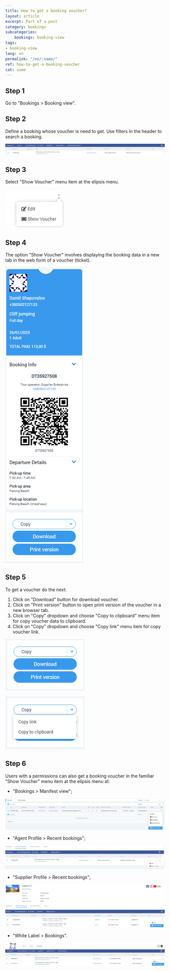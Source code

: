 ```yaml
---
title: How to get a booking voucher?
layout: article
excerpt: Part of a post
category: bookings
subcategories:
    bookings: booking-view
tags:
- booking-view
lang: en
permalink: "/en/:name/"
ref: how-to-get-a-booking-voucher
cat: some
---
```


## **Step 1**

Go to "Bookings > Booking view".

## **Step 2**

Define a booking whose voucher is need to get. Use filters in the header to search a booking.

![How_to_get_a_booking_voucher1](/assets/images/how_to_get_a_booking_voucher1.png)

## **Step 3**

Select "Show Voucher" menu item at the elipsis menu.

![How_to_get_a_booking_voucher2](/assets/images/how_to_get_a_booking_voucher2.png)

## **Step 4**

The option "Show Voucher" involves displaying the booking data in a new tab in the web form of a voucher (ticket).

![How_to_get_a_booking_voucher3](/assets/images/how_to_get_a_booking_voucher3.png)

## **Step 5**

To get a voucher do the next:
1. Click on "Download" button for download voucher.
2. Click on "Print version" button to open print version of the voucher in a new browser tab.
3. Click on "Copy" dropdown and choose "Copy to clipboard" menu item for copy voucher data to clipboard.
4. Click on "Copy" dropdown and choose "Copy link" menu item for copy voucher link.

![How_to_get_a_booking_voucher5](/assets/images/how_to_get_a_booking_voucher5.png)

![How_to_get_a_booking_voucher4](/assets/images/how_to_get_a_booking_voucher4.png)

## **Step 6**

Users with a permissions can also get a booking voucher in the familiar "Show Voucher" menu item at the elipsis menu at:
- "Bookings > Manifest view";

![How_to_get_a_booking_voucher6](/assets/images/how_to_get_a_booking_voucher6.png)

- "Agent Profile > Recent bookings";

![How_to_get_a_booking_voucher7](/assets/images/how_to_get_a_booking_voucher7.png)

- "Supplier Profile > Recent bookings";

![How_to_get_a_booking_voucher8](/assets/images/how_to_get_a_booking_voucher8.png)

- "White Label > Bookings".

![How_to_get_a_booking_voucher9](/assets/images/how_to_get_a_booking_voucher9.png)
